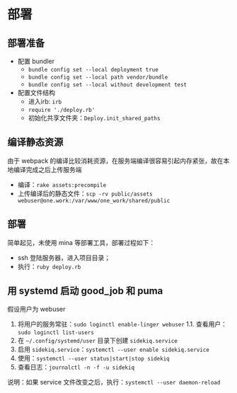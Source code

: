 # 部署

## 部署准备
* 配置 bundler
  - `bundle config set --local deployment true`
  - `bundle config set --local path vendor/bundle`
  - `bundle config set --local without development test`
* 配置文件结构
  - 进入irb: `irb`
  - `require './deploy.rb'`
  - 初始化共享文件夹：`Deploy.init_shared_paths`

## 编译静态资源
由于 webpack 的编译比较消耗资源，在服务端编译很容易引起内存紧张，故在本地编译完成之后上传服务端

* 编译：`rake assets:precompile`
* 上传编译后的静态文件：`scp -rv public/assets webuser@one.work:/var/www/one_work/shared/public`

## 部署
简单起见，未使用 mina 等部署工具，部署过程如下：

* ssh 登陆服务器，进入项目目录；
* 执行：`ruby deploy.rb`

## 用 systemd 启动 good_job 和 puma 

假设用户为 webuser

1. 将用户的服务常驻：`sudo loginctl enable-linger webuser`
  1.1. 查看用户： `sudo loginctl list-users`
2. 在 `~/.config/systemd/user` 目录下创建 `sidekiq.service`
3. 启用 `sidekiq.service`：`systemctl --user enable sidekiq.service`
4. 使用：`systemctl --user status|start|stop sidekiq`
5. 查看日志：`journalctl -n -f -u sidekiq`

说明：如果 service 文件改变之后，执行：`systemctl --user daemon-reload`

